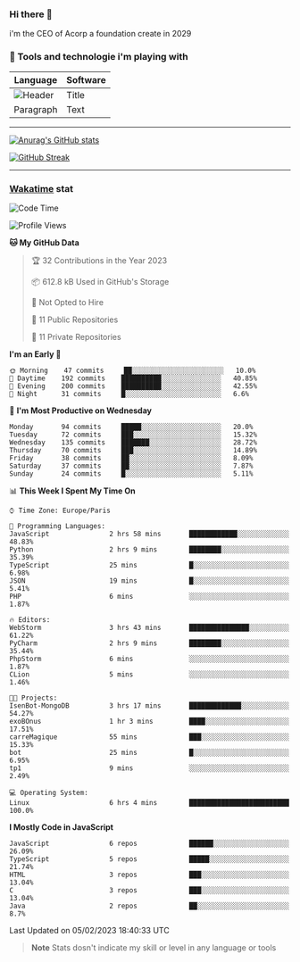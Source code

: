 ### Hi there 👋

i'm the CEO of Acorp a foundation create in 2029  

### 🧰 Tools and technologie i'm playing with

 | Language | Software |
| ----------- | ----------- |
| ![Header](https://img.shields.io/badge/Nuxt3-green&style=for-the-badge&logo=nustjs&logoColor=00DC82) | Title |
| Paragraph | Text |

---

[![Anurag's GitHub stats](https://github-readme-stats.vercel.app/api?username=ackimixs&show_icons=true&theme=github_dark&count_private=true)](https://www.ackimixs.xyz)

[![GitHub Streak](https://github-readme-streak-stats.herokuapp.com?user=Ackimixs&theme=github-dark-blue&date_format=j%20M%5B%20Y%5D&mode=weekly)](https://git.io/streak-stats)

---
 
 ### [Wakatime](https://wakatime.com/) stat

<!--START_SECTION:waka-->
![Code Time](http://img.shields.io/badge/Code%20Time-381%20hrs%2045%20mins-blue)

![Profile Views](http://img.shields.io/badge/Profile%20Views-1-blue)

**🐱 My GitHub Data** 

> 🏆 32 Contributions in the Year 2023
 > 
> 📦 612.8 kB Used in GitHub's Storage 
 > 
> 🚫 Not Opted to Hire
 > 
> 📜 11 Public Repositories 
 > 
> 🔑 11 Private Repositories  
 > 
**I'm an Early 🐤** 

```text
🌞 Morning    47 commits     ██░░░░░░░░░░░░░░░░░░░░░░░   10.0% 
🌆 Daytime    192 commits    ██████████░░░░░░░░░░░░░░░   40.85% 
🌃 Evening    200 commits    ██████████░░░░░░░░░░░░░░░   42.55% 
🌙 Night      31 commits     █░░░░░░░░░░░░░░░░░░░░░░░░   6.6%

```
📅 **I'm Most Productive on Wednesday** 

```text
Monday       94 commits     █████░░░░░░░░░░░░░░░░░░░░   20.0% 
Tuesday      72 commits     ███░░░░░░░░░░░░░░░░░░░░░░   15.32% 
Wednesday    135 commits    ███████░░░░░░░░░░░░░░░░░░   28.72% 
Thursday     70 commits     ███░░░░░░░░░░░░░░░░░░░░░░   14.89% 
Friday       38 commits     ██░░░░░░░░░░░░░░░░░░░░░░░   8.09% 
Saturday     37 commits     ██░░░░░░░░░░░░░░░░░░░░░░░   7.87% 
Sunday       24 commits     █░░░░░░░░░░░░░░░░░░░░░░░░   5.11%

```


📊 **This Week I Spent My Time On** 

```text
⌚︎ Time Zone: Europe/Paris

💬 Programming Languages: 
JavaScript               2 hrs 58 mins       ████████████░░░░░░░░░░░░░   48.83% 
Python                   2 hrs 9 mins        ████████░░░░░░░░░░░░░░░░░   35.39% 
TypeScript               25 mins             █░░░░░░░░░░░░░░░░░░░░░░░░   6.98% 
JSON                     19 mins             █░░░░░░░░░░░░░░░░░░░░░░░░   5.41% 
PHP                      6 mins              ░░░░░░░░░░░░░░░░░░░░░░░░░   1.87%

🔥 Editors: 
WebStorm                 3 hrs 43 mins       ███████████████░░░░░░░░░░   61.22% 
PyCharm                  2 hrs 9 mins        ████████░░░░░░░░░░░░░░░░░   35.44% 
PhpStorm                 6 mins              ░░░░░░░░░░░░░░░░░░░░░░░░░   1.87% 
CLion                    5 mins              ░░░░░░░░░░░░░░░░░░░░░░░░░   1.46%

🐱‍💻 Projects: 
IsenBot-MongoDB          3 hrs 17 mins       █████████████░░░░░░░░░░░░   54.27% 
exoBOnus                 1 hr 3 mins         ████░░░░░░░░░░░░░░░░░░░░░   17.51% 
carreMagique             55 mins             ███░░░░░░░░░░░░░░░░░░░░░░   15.33% 
bot                      25 mins             █░░░░░░░░░░░░░░░░░░░░░░░░   6.95% 
tp1                      9 mins              ░░░░░░░░░░░░░░░░░░░░░░░░░   2.49%

💻 Operating System: 
Linux                    6 hrs 4 mins        █████████████████████████   100.0%

```

**I Mostly Code in JavaScript** 

```text
JavaScript               6 repos             ██████░░░░░░░░░░░░░░░░░░░   26.09% 
TypeScript               5 repos             █████░░░░░░░░░░░░░░░░░░░░   21.74% 
HTML                     3 repos             ███░░░░░░░░░░░░░░░░░░░░░░   13.04% 
C                        3 repos             ███░░░░░░░░░░░░░░░░░░░░░░   13.04% 
Java                     2 repos             ██░░░░░░░░░░░░░░░░░░░░░░░   8.7%

```



 Last Updated on 05/02/2023 18:40:33 UTC
<!--END_SECTION:waka-->

> **Note**
> Stats dosn't indicate my skill or level in any language or tools
